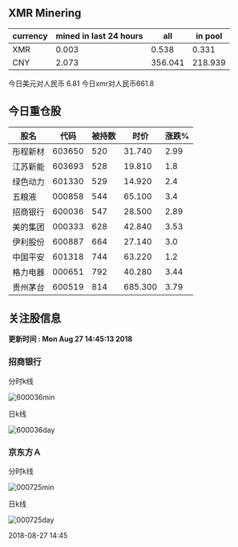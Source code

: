 ## XMR Minering

|currency|mined in last 24 hours|all|in pool|
|---|---|---|---|
|XMR|0.003|0.538|0.331|
|CNY|2.073|356.041|218.939|

今日美元对人民币 6.81	今日xmr对人民币661.8


## 今日重仓股 

|股名|代码|被持数|时价|涨跌%|
|---|---|---|---|---|
|彤程新材|603650|520|31.740|2.99|
|江苏新能|603693|528|19.810|1.8|
|绿色动力|601330|529|14.920|2.4|
|五粮液|000858|544|65.100|3.4|
|招商银行|600036|547|28.500|2.89|
|美的集团|000333|628|42.840|3.53|
|伊利股份|600887|664|27.140|3.0|
|中国平安|601318|744|63.220|1.2|
|格力电器|000651|792|40.280|3.44|
|贵州茅台|600519|814|685.300|3.79|

## 关注股信息
**更新时间 : Mon Aug 27 14:45:13 2018**
### 招商银行 
分时k线

![600036min](http://image.sinajs.cn/newchart/min/n/sh600036.gif)

日k线

![600036day](http://image.sinajs.cn/newchart/daily/n/sh600036.gif)

### 京东方Ａ 
分时k线

![000725min](http://image.sinajs.cn/newchart/min/n/sz000725.gif)

日k线

![000725day](http://image.sinajs.cn/newchart/daily/n/sz000725.gif)

2018-08-27 14:45
